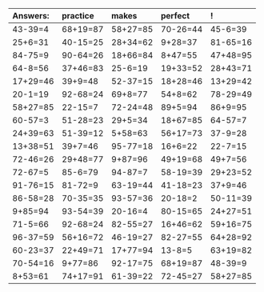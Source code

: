 | Answers: | practice | makes | perfect | ! |
| :--- | :--- | :--- | :--- | :--- |
| 43-39=4 | 68+19=87 | 58+27=85 | 70-26=44 | 45-6=39 | 
| 25+6=31 | 40-15=25 | 28+34=62 | 9+28=37 | 81-65=16 | 
| 84-75=9 | 90-64=26 | 18+66=84 | 8+47=55 | 47+48=95 | 
| 64-8=56 | 37+46=83 | 25-6=19 | 19+33=52 | 28+43=71 | 
| 17+29=46 | 39+9=48 | 52-37=15 | 18+28=46 | 13+29=42 | 
| 20-1=19 | 92-68=24 | 69+8=77 | 54+8=62 | 78-29=49 | 
| 58+27=85 | 22-15=7 | 72-24=48 | 89+5=94 | 86+9=95 | 
| 60-57=3 | 51-28=23 | 29+5=34 | 18+67=85 | 64-57=7 | 
| 24+39=63 | 51-39=12 | 5+58=63 | 56+17=73 | 37-9=28 | 
| 13+38=51 | 39+7=46 | 95-77=18 | 16+6=22 | 22-7=15 | 
| 72-46=26 | 29+48=77 | 9+87=96 | 49+19=68 | 49+7=56 | 
| 72-67=5 | 85-6=79 | 94-87=7 | 58-19=39 | 29+23=52 | 
| 91-76=15 | 81-72=9 | 63-19=44 | 41-18=23 | 37+9=46 | 
| 86-58=28 | 70-35=35 | 93-57=36 | 20-18=2 | 50-11=39 | 
| 9+85=94 | 93-54=39 | 20-16=4 | 80-15=65 | 24+27=51 | 
| 71-5=66 | 92-68=24 | 82-55=27 | 16+46=62 | 59+16=75 | 
| 96-37=59 | 56+16=72 | 46-19=27 | 82-27=55 | 64+28=92 | 
| 60-23=37 | 22+49=71 | 17+77=94 | 13-8=5 | 63+19=82 | 
| 70-54=16 | 9+77=86 | 92-17=75 | 68+19=87 | 48-39=9 | 
| 8+53=61 | 74+17=91 | 61-39=22 | 72-45=27 | 58+27=85 | 
